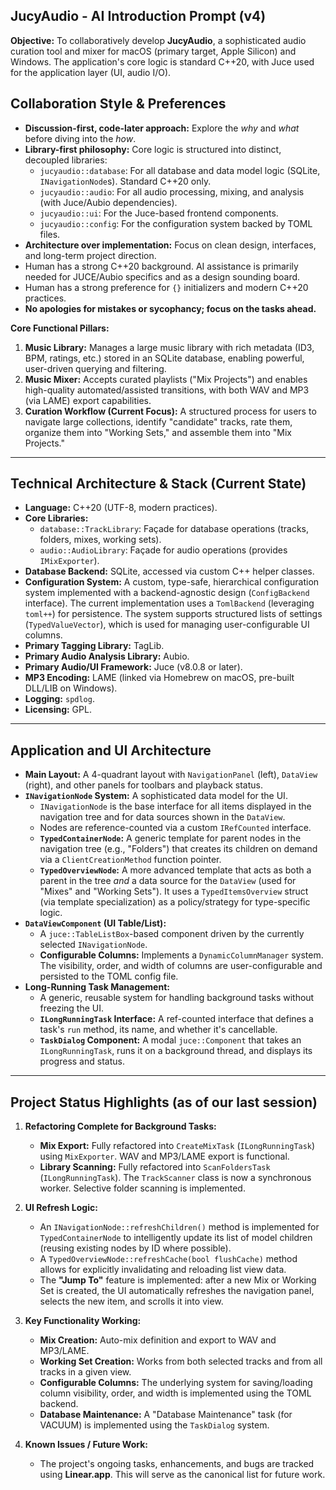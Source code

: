 ## JucyAudio - AI Introduction Prompt (v4)

**Objective:** To collaboratively develop **JucyAudio**, a sophisticated audio curation tool and mixer for macOS (primary target, Apple Silicon) and Windows. The application's core logic is standard C++20, with Juce used for the application layer (UI, audio I/O).

## Collaboration Style & Preferences

*   **Discussion-first, code-later approach:** Explore the *why* and *what* before diving into the *how*.
*   **Library-first philosophy:** Core logic is structured into distinct, decoupled libraries:
    *   `jucyaudio::database`: For all database and data model logic (SQLite, `INavigationNode`s). Standard C++20 only.
    *   `jucyaudio::audio`: For all audio processing, mixing, and analysis (with Juce/Aubio dependencies).
    *   `jucyaudio::ui`: For the Juce-based frontend components.
    *   `jucyaudio::config`: For the configuration system backed by TOML files.
*   **Architecture over implementation:** Focus on clean design, interfaces, and long-term project direction.
*   Human has a strong C++20 background. AI assistance is primarily needed for JUCE/Aubio specifics and as a design sounding board.
*   Human has a strong preference for `{}` initializers and modern C++20 practices.
*   **No apologies for mistakes or sycophancy; focus on the tasks ahead.**

**Core Functional Pillars:**

1.  **Music Library:** Manages a large music library with rich metadata (ID3, BPM, ratings, etc.) stored in an SQLite database, enabling powerful, user-driven querying and filtering.
2.  **Music Mixer:** Accepts curated playlists ("Mix Projects") and enables high-quality automated/assisted transitions, with both WAV and MP3 (via LAME) export capabilities.
3.  **Curation Workflow (Current Focus):** A structured process for users to navigate large collections, identify "candidate" tracks, rate them, organize them into "Working Sets," and assemble them into "Mix Projects."

---

## Technical Architecture & Stack (Current State)

*   **Language:** C++20 (UTF-8, modern practices).
*   **Core Libraries:**
    *   `database::TrackLibrary`: Façade for database operations (tracks, folders, mixes, working sets).
    *   `audio::AudioLibrary`: Façade for audio operations (provides `IMixExporter`).
*   **Database Backend:** SQLite, accessed via custom C++ helper classes.
*   **Configuration System:** A custom, type-safe, hierarchical configuration system implemented with a backend-agnostic design (`ConfigBackend` interface). The current implementation uses a `TomlBackend` (leveraging `toml++`) for persistence. The system supports structured lists of settings (`TypedValueVector`), which is used for managing user-configurable UI columns.
*   **Primary Tagging Library:** TagLib.
*   **Primary Audio Analysis Library:** Aubio.
*   **Primary Audio/UI Framework:** Juce (v8.0.8 or later).
*   **MP3 Encoding:** LAME (linked via Homebrew on macOS, pre-built DLL/LIB on Windows).
*   **Logging:** `spdlog`.
*   **Licensing:** GPL.

---

## Application and UI Architecture

*   **Main Layout:** A 4-quadrant layout with `NavigationPanel` (left), `DataView` (right), and other panels for toolbars and playback status.
*   **`INavigationNode` System:** A sophisticated data model for the UI.
    *   `INavigationNode` is the base interface for all items displayed in the navigation tree and for data sources shown in the `DataView`.
    *   Nodes are reference-counted via a custom `IRefCounted` interface.
    *   **`TypedContainerNode`:** A generic template for parent nodes in the navigation tree (e.g., "Folders") that creates its children on demand via a `ClientCreationMethod` function pointer.
    *   **`TypedOverviewNode`:** A more advanced template that acts as both a parent in the tree *and* a data source for the `DataView` (used for "Mixes" and "Working Sets"). It uses a `TypedItemsOverview` struct (via template specialization) as a policy/strategy for type-specific logic.
*   **`DataViewComponent` (UI Table/List):**
    *   A `juce::TableListBox`-based component driven by the currently selected `INavigationNode`.
    *   **Configurable Columns:** Implements a `DynamicColumnManager` system. The visibility, order, and width of columns are user-configurable and persisted to the TOML config file.
*   **Long-Running Task Management:**
    *   A generic, reusable system for handling background tasks without freezing the UI.
    *   **`ILongRunningTask` Interface:** A ref-counted interface that defines a task's `run` method, its name, and whether it's cancellable.
    *   **`TaskDialog` Component:** A modal `juce::Component` that takes an `ILongRunningTask`, runs it on a background thread, and displays its progress and status.

---

## Project Status Highlights (as of our last session)

1.  **Refactoring Complete for Background Tasks:**
    *   **Mix Export:** Fully refactored into `CreateMixTask` (`ILongRunningTask`) using `MixExporter`. WAV and MP3/LAME export is functional.
    *   **Library Scanning:** Fully refactored into `ScanFoldersTask` (`ILongRunningTask`). The `TrackScanner` class is now a synchronous worker. Selective folder scanning is implemented.

2.  **UI Refresh Logic:**
    *   An `INavigationNode::refreshChildren()` method is implemented for `TypedContainerNode` to intelligently update its list of model children (reusing existing nodes by ID where possible).
    *   A `TypedOverviewNode::refreshCache(bool flushCache)` method allows for explicitly invalidating and reloading list view data.
    *   The **"Jump To"** feature is implemented: after a new Mix or Working Set is created, the UI automatically refreshes the navigation panel, selects the new item, and scrolls it into view.

3.  **Key Functionality Working:**
    *   **Mix Creation:** Auto-mix definition and export to WAV and MP3/LAME.
    *   **Working Set Creation:** Works from both selected tracks and from all tracks in a given view.
    *   **Configurable Columns:** The underlying system for saving/loading column visibility, order, and width is implemented using the TOML backend.
    *   **Database Maintenance:** A "Database Maintenance" task (for VACUUM) is implemented using the `TaskDialog` system.

4.  **Known Issues / Future Work:**
    *   The project's ongoing tasks, enhancements, and bugs are tracked using **Linear.app**. This will serve as the canonical list for future work.